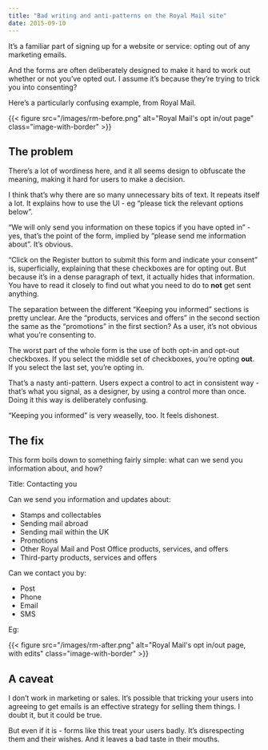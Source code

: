 ```yaml
---
title: "Bad writing and anti-patterns on the Royal Mail site"
date: 2015-09-10
---
```


It’s a familiar part of signing up for a website or service: opting out of any marketing emails.

And the forms are often deliberately designed to make it hard to work out whether or not you’ve opted out. I assume it’s because they’re trying to trick you into consenting?

Here’s a particularly confusing example, from Royal Mail.

{{< figure src="/images/rm-before.png" alt="Royal Mail's opt in/out page" class="image-with-border" >}}

## The problem

There’s a lot of wordiness here, and it all seems design to obfuscate the meaning, making it hard for users to make a decision. 

I think that’s why there are so many unnecessary bits of text. It repeats itself a lot. It explains how to use the UI - eg “please tick the relevant options below”. 

“We will only send you information on these topics if you have opted in” - yes, that’s the point of the form, implied by “please send me information about”. It’s obvious. 

“Click on the Register button to submit this form and indicate your consent” is, superficially, explaining that these checkboxes are for opting out. But because it’s in a dense paragraph of text, it actually hides that information. You have to read it closely to find out what you need to do to **not** get sent anything.

The separation between the different “Keeping you informed” sections is pretty unclear. Are the “products, services and offers” in the second section the same as the “promotions” in the first section? As a user, it’s not obvious what you’re consenting to.

The worst part of the whole form is the use of both opt-in and opt-out checkboxes. If you select the middle set of checkboxes, you’re opting **out**. If you select the last set, you’re opting in.

That’s a nasty anti-pattern. Users expect a control to act in consistent way - that’s what you signal, as a designer, by using a control more than once. Doing it this way is deliberately confusing. 

“Keeping you informed” is very weaselly, too. It feels dishonest.

## The fix

This form boils down to something fairly simple: what can we send you information about, and how? 

Title: Contacting you

Can we send you information and updates about:

- Stamps and collectables
- Sending mail abroad
- Sending mail within the UK
- Promotions
- Other Royal Mail and Post Office products, services, and offers
- Third-party products, services and offers

Can we contact you by:

- Post
- Phone
- Email
- SMS

Eg:

{{< figure src="/images/rm-after.png" alt="Royal Mail's opt in/out page, with edits" class="image-with-border" >}}

## A caveat

I don’t work in marketing or sales. It’s possible that tricking your users into agreeing to get emails is an effective strategy for selling them things. I doubt it, but it could be true. 

But even if it is - forms like this treat your users badly. It’s disrespecting them and their wishes. And it leaves a bad taste in their mouths. 

<!-- https://uiwriting.tumblr.com/post/128776205669/bad-writing-and-anti-patterns-on-the-royal-mail -->

